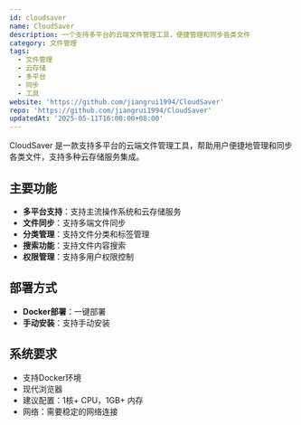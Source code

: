 ```yaml
---
id: cloudsaver
name: CloudSaver
description: 一个支持多平台的云端文件管理工具，便捷管理和同步各类文件
category: 文件管理
tags:
  - 文件管理
  - 云存储
  - 多平台
  - 同步
  - 工具
website: 'https://github.com/jiangrui1994/CloudSaver'
repo: 'https://github.com/jiangrui1994/CloudSaver'
updatedAt: '2025-05-11T16:00:00+08:00'
---
```


CloudSaver 是一款支持多平台的云端文件管理工具，帮助用户便捷地管理和同步各类文件，支持多种云存储服务集成。

## 主要功能

- **多平台支持**：支持主流操作系统和云存储服务
- **文件同步**：支持多端文件同步
- **分类管理**：支持文件分类和标签管理
- **搜索功能**：支持文件内容搜索
- **权限管理**：支持多用户权限控制

## 部署方式

- **Docker部署**：一键部署
- **手动安装**：支持手动安装

## 系统要求

- 支持Docker环境
- 现代浏览器
- 建议配置：1核+ CPU，1GB+ 内存
- 网络：需要稳定的网络连接 